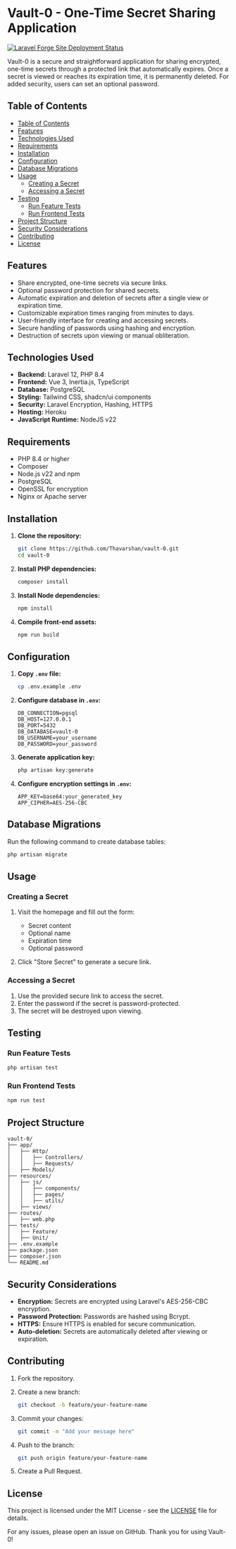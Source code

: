 # Vault-0 - One-Time Secret Sharing Application

[![Laravel Forge Site Deployment Status](https://img.shields.io/endpoint?url=https%3A%2F%2Fforge.laravel.com%2Fsite-badges%2Ff758f373-2892-47fc-9c7f-0060cd352199%3Fdate%3D1%26label%3D1%26commit%3D1&style=plastic)](https://forge.laravel.com/servers/946751/sites/2807781)

Vault-0 is a secure and straightforward application for sharing encrypted, one-time secrets through a protected link that automatically expires. Once a secret is viewed or reaches its expiration time, it is permanently deleted. For added security, users can set an optional password.

## Table of Contents

- [Table of Contents](#table-of-contents)
- [Features](#features)
- [Technologies Used](#technologies-used)
- [Requirements](#requirements)
- [Installation](#installation)
- [Configuration](#configuration)
- [Database Migrations](#database-migrations)
- [Usage](#usage)
  - [Creating a Secret](#creating-a-secret)
  - [Accessing a Secret](#accessing-a-secret)
- [Testing](#testing)
  - [Run Feature Tests](#run-feature-tests)
  - [Run Frontend Tests](#run-frontend-tests)
- [Project Structure](#project-structure)
- [Security Considerations](#security-considerations)
- [Contributing](#contributing)
- [License](#license)

## Features

- Share encrypted, one-time secrets via secure links.
- Optional password protection for shared secrets.
- Automatic expiration and deletion of secrets after a single view or expiration time.
- Customizable expiration times ranging from minutes to days.
- User-friendly interface for creating and accessing secrets.
- Secure handling of passwords using hashing and encryption.
- Destruction of secrets upon viewing or manual obliteration.

## Technologies Used

- **Backend:** Laravel 12, PHP 8.4
- **Frontend:** Vue 3, Inertia.js, TypeScript
- **Database:** PostgreSQL
- **Styling:** Tailwind CSS, shadcn/ui components
- **Security:** Laravel Encryption, Hashing, HTTPS
- **Hosting:** Heroku
- **JavaScript Runtime:** NodeJS v22

## Requirements

- PHP 8.4 or higher
- Composer
- Node.js v22 and npm
- PostgreSQL
- OpenSSL for encryption
- Nginx or Apache server

## Installation

1. **Clone the repository:**

   ```bash
   git clone https://github.com/Thavarshan/vault-0.git
   cd vault-0
   ```

2. **Install PHP dependencies:**

   ```bash
   composer install
   ```

3. **Install Node dependencies:**

   ```bash
   npm install
   ```

4. **Compile front-end assets:**

   ```bash
   npm run build
   ```

## Configuration

1. **Copy `.env` file:**

   ```bash
   cp .env.example .env
   ```

2. **Configure database in `.env`:**

   ```
   DB_CONNECTION=pgsql
   DB_HOST=127.0.0.1
   DB_PORT=5432
   DB_DATABASE=vault-0
   DB_USERNAME=your_username
   DB_PASSWORD=your_password
   ```

3. **Generate application key:**

   ```bash
   php artisan key:generate
   ```

4. **Configure encryption settings in `.env`:**

   ```
   APP_KEY=base64:your_generated_key
   APP_CIPHER=AES-256-CBC
   ```

## Database Migrations

Run the following command to create database tables:

```bash
php artisan migrate
```

## Usage

### Creating a Secret

1. Visit the homepage and fill out the form:
   - Secret content
   - Optional name
   - Expiration time
   - Optional password

2. Click "Store Secret" to generate a secure link.

### Accessing a Secret

1. Use the provided secure link to access the secret.
2. Enter the password if the secret is password-protected.
3. The secret will be destroyed upon viewing.

## Testing

### Run Feature Tests

```bash
php artisan test
```

### Run Frontend Tests

```bash
npm run test
```

## Project Structure

```
vault-0/
├── app/
│   ├── Http/
│   │   ├── Controllers/
│   │   ├── Requests/
│   ├── Models/
├── resources/
│   ├── js/
│   │   ├── components/
│   │   ├── pages/
│   │   ├── utils/
│   ├── views/
├── routes/
│   ├── web.php
├── tests/
│   ├── Feature/
│   ├── Unit/
├── .env.example
├── package.json
├── composer.json
└── README.md
```

## Security Considerations

- **Encryption:** Secrets are encrypted using Laravel's AES-256-CBC encryption.
- **Password Protection:** Passwords are hashed using Bcrypt.
- **HTTPS:** Ensure HTTPS is enabled for secure communication.
- **Auto-deletion:** Secrets are automatically deleted after viewing or expiration.

## Contributing

1. Fork the repository.
2. Create a new branch:

   ```bash
   git checkout -b feature/your-feature-name
   ```

3. Commit your changes:

   ```bash
   git commit -m "Add your message here"
   ```

4. Push to the branch:

   ```bash
   git push origin feature/your-feature-name
   ```

5. Create a Pull Request.

## License

This project is licensed under the MIT License - see the [LICENSE](LICENSE) file for details.

For any issues, please open an issue on GitHub. Thank you for using Vault-0!
